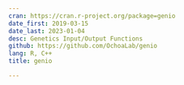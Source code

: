 ```yaml
---
cran: https://cran.r-project.org/package=genio
date_first: 2019-03-15
date_last: 2023-01-04
desc: Genetics Input/Output Functions
github: https://github.com/OchoaLab/genio
lang: R, C++
title: genio

---
```


